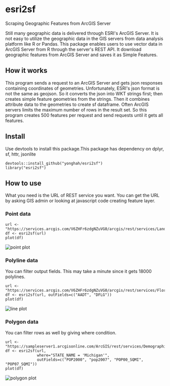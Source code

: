 # esri2sf
Scraping Geographic Features from ArcGIS Server

Still many geographic data is delivered through ESRI's ArcGIS Server. 
It is not easy to utilize the geographic data in the GIS servers from data analysis platform like R or Pandas. 
This package enables users to use vector data in ArcGIS Server from R through the server's REST API. 
It download geographic features from ArcGIS Server and saves it as Simple Features. 


## How it works

This program sends a request to an ArcGIS Server and gets json responses containing coordinates of geometries. 
Unfortunately, ESRI's json format is not the same as geojson. So it converts the json into WKT strings first; 
then creates simple feature geometries from the strings. Then it combines attribute data to the geometries to 
create sf dataframe. Often ArcGIS servers limits the maximum number of rows in the result set. So this program 
creates 500 features per request and send requests until it gets all features. 

## Install

Use devtools to install this package.This package has dependency on dplyr, sf, httr, jsonlite

```
devtools::install_github("yonghah/esri2sf")
library("esri2sf")
```

## How to use

What you need is the URL of REST service you want. You can get the URL by asking GIS admin or looking at 
javascript code creating feature layer.

### Point data

```
url <- "https://services.arcgis.com/V6ZHFr6zdgNZuVG0/arcgis/rest/services/Landscape_Trees/FeatureServer/0"
df <- esri2sf(url)
plot(df)
```
![point plot](https://user-images.githubusercontent.com/3218468/29668766-544723a2-88af-11e7-8852-e8f7d21ffd5b.png)


### Polyline data

You can filter output fields. This may take a minute since it gets 18000 polylines. 

```
url <- "https://services.arcgis.com/V6ZHFr6zdgNZuVG0/arcgis/rest/services/Florida_Annual_Average_Daily_Traffic/FeatureServer/0"
df <- esri2sf(url, outFields=c("AADT", "DFLG"))
plot(df)
```
![line plot](https://user-images.githubusercontent.com/3218468/29668781-5dc1f4de-88af-11e7-8680-4d2ad648e04f.png)

### Polygon data

You can filter rows as well by giving where condition.

```
url <- "https://sampleserver1.arcgisonline.com/ArcGIS/rest/services/Demographics/ESRI_Census_USA/MapServer/3"
df <- esri2sf(url, 
              where="STATE_NAME = 'Michigan'", 
              outFields=c("POP2000", "pop2007", "POP00_SQMI", "POP07_SQMI"))
plot(df)
```
![polygon plot](https://user-images.githubusercontent.com/3218468/29668791-63e66976-88af-11e7-9f6c-5d95bac4a69e.png)
